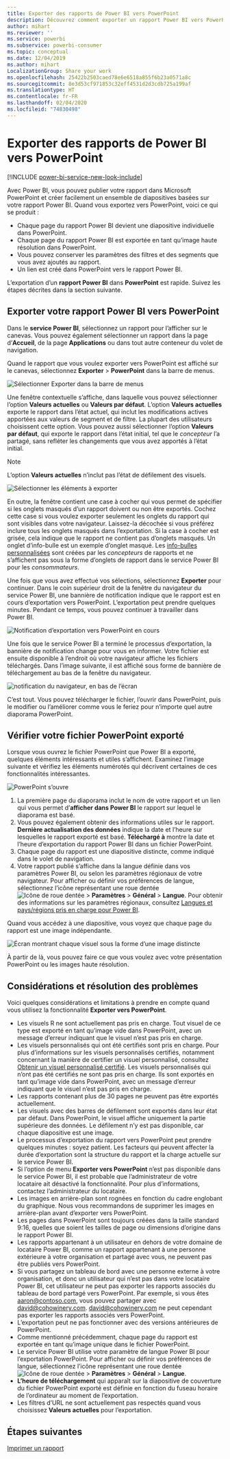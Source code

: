 ```yaml
---
title: Exporter des rapports de Power BI vers PowerPoint
description: Découvrez comment exporter un rapport Power BI vers PowerPoint.
author: mihart
ms.reviewer: ''
ms.service: powerbi
ms.subservice: powerbi-consumer
ms.topic: conceptual
ms.date: 12/04/2019
ms.author: mihart
LocalizationGroup: Share your work
ms.openlocfilehash: 25422b2503caed78e6e6518a855f6b23a0571a8c
ms.sourcegitcommit: 8e3d53cf971853c32eff4531d2d3cdb725a199af
ms.translationtype: HT
ms.contentlocale: fr-FR
ms.lasthandoff: 02/04/2020
ms.locfileid: "74830498"
---
```

# <a name="export-reports-from-power-bi-to-powerpoint"></a>Exporter des rapports de Power BI vers PowerPoint

[!INCLUDE [power-bi-service-new-look-include](../includes/power-bi-service-new-look-include.md)]

Avec Power BI, vous pouvez publier votre rapport dans Microsoft PowerPoint et créer facilement un ensemble de diapositives basées sur votre rapport Power BI. Quand vous exportez vers PowerPoint, voici ce qui se produit :

* Chaque page du rapport Power BI devient une diapositive individuelle dans PowerPoint.
* Chaque page du rapport Power BI est exportée en tant qu’image haute résolution dans PowerPoint.
* Vous pouvez conserver les paramètres des filtres et des segments que vous avez ajoutés au rapport.
* Un lien est créé dans PowerPoint vers le rapport Power BI.

L’exportation d’un **rapport Power BI** dans **PowerPoint** est rapide. Suivez les étapes décrites dans la section suivante.

## <a name="export-your-power-bi-report-to-powerpoint"></a>Exporter votre rapport Power BI vers PowerPoint
Dans le **service Power BI**, sélectionnez un rapport pour l’afficher sur le canevas. Vous pouvez également sélectionner un rapport dans la page d’**Accueil**, de la page **Applications** ou dans tout autre conteneur du volet de navigation.

Quand le rapport que vous voulez exporter vers PowerPoint est affiché sur le canevas, sélectionnez **Exporter** > **PowerPoint** dans la barre de menus.

![Sélectionner Exporter dans la barre de menus](media/end-user-powerpoint/power-bi-export.png)

Une fenêtre contextuelle s’affiche, dans laquelle vous pouvez sélectionner l’option **Valeurs actuelles** ou **Valeurs par défaut**. L’option **Valeurs actuelles** exporte le rapport dans l’état actuel, qui inclut les modifications actives apportées aux valeurs de segment et de filtre. La plupart des utilisateurs choisissent cette option. Vous pouvez aussi sélectionner l’option **Valeurs par défaut**, qui exporte le rapport dans l’état initial, tel que le *concepteur* l’a partagé, sans refléter les changements que vous avez apportés à l’état initial.

> [!NOTE]
> L’option **Valeurs actuelles** n’inclut pas l’état de défilement des visuels.

![Sélectionner les éléments à exporter](media/end-user-powerpoint/power-bi-current-values.png)
 
En outre, la fenêtre contient une case à cocher qui vous permet de spécifier si les onglets masqués d’un rapport doivent ou non être exportés. Cochez cette case si vous voulez exporter seulement les onglets du rapport qui sont visibles dans votre navigateur. Laissez-la décochée si vous préférez inclure tous les onglets masqués dans l’exportation. Si la case à cocher est grisée, cela indique que le rapport ne contient pas d’onglets masqués. Un onglet d’info-bulle est un exemple d’onglet masqué. Les [info-bulles personnalisées](../desktop-tooltips.md) sont créées par les *concepteurs* de rapports et ne s’affichent pas sous la forme d’onglets de rapport dans le service Power BI pour les *consommateurs*. 

Une fois que vous avez effectué vos sélections, sélectionnez **Exporter** pour continuer. Dans le coin supérieur droit de la fenêtre du navigateur du service Power BI, une bannière de notification indique que le rapport est en cours d’exportation vers PowerPoint. L’exportation peut prendre quelques minutes. Pendant ce temps, vous pouvez continuer à travailler dans Power BI.

![Notification d’exportation vers PowerPoint en cours](media/end-user-powerpoint/power-bi-export-progress.png)

Une fois que le service Power BI a terminé le processus d’exportation, la bannière de notification change pour vous en informer. Votre fichier est ensuite disponible à l’endroit où votre navigateur affiche les fichiers téléchargés. Dans l’image suivante, il est affiché sous forme de bannière de téléchargement au bas de la fenêtre du navigateur.

![notification du navigateur, en bas de l’écran](media/end-user-powerpoint/power-bi-browsers.png)

C’est tout. Vous pouvez télécharger le fichier, l’ouvrir dans PowerPoint, puis le modifier ou l’améliorer comme vous le feriez pour n’importe quel autre diaporama PowerPoint.

## <a name="check-out-your-exported-powerpoint-file"></a>Vérifier votre fichier PowerPoint exporté
Lorsque vous ouvrez le fichier PowerPoint que Power BI a exporté, quelques éléments intéressants et utiles s’affichent. Examinez l’image suivante et vérifiez les éléments numérotés qui décrivent certaines de ces fonctionnalités intéressantes.

![PowerPoint s’ouvre](media/end-user-powerpoint/power-bi-powerpoint.png)

1. La première page du diaporama inclut le nom de votre rapport et un lien qui vous permet d’**afficher dans Power BI** le rapport sur lequel le diaporama est basé.
2. Vous pouvez également obtenir des informations utiles sur le rapport. **Dernière actualisation des données** indique la date et l’heure sur lesquelles le rapport exporté est basé. **Téléchargé à** montre la date et l’heure d’exportation du rapport Power BI dans un fichier PowerPoint.
3. Chaque page du rapport est une diapositive distincte, comme indiqué dans le volet de navigation. 
4. Votre rapport publié s’affiche dans la langue définie dans vos paramètres Power BI, ou selon les paramètres régionaux de votre navigateur. Pour afficher ou définir vos préférences de langue, sélectionnez l’icône représentant une roue dentée ![Icône de roue dentée](media/end-user-powerpoint/power-bi-settings-icon.png) > **Paramètres** > **Général** > **Langue**. Pour obtenir des informations sur les paramètres régionaux, consultez [Langues et pays/régions pris en charge pour Power BI](../supported-languages-countries-regions.md).


Quand vous accédez à une diapositive, vous voyez que chaque page du rapport est une image indépendante.

![Écran montrant chaque visuel sous la forme d’une image distincte](media/end-user-powerpoint/power-bi-images.png)

À partir de là, vous pouvez faire ce que vous voulez avec votre présentation PowerPoint ou les images haute résolution.

## <a name="considerations-and-troubleshooting"></a>Considérations et résolution des problèmes
Voici quelques considérations et limitations à prendre en compte quand vous utilisez la fonctionnalité **Exporter vers PowerPoint**.

* Les visuels R ne sont actuellement pas pris en charge. Tout visuel de ce type est exporté en tant qu’image vide dans PowerPoint, avec un message d’erreur indiquant que le visuel n’est pas pris en charge.
* Les visuels personnalisés qui ont été certifiés sont pris en charge. Pour plus d’informations sur les visuels personnalisés certifiés, notamment concernant la manière de certifier un visuel personnalisé, consultez [Obtenir un visuel personnalisé certifié](../developer/power-bi-custom-visuals-certified.md). Les visuels personnalisés qui n’ont pas été certifiés ne sont pas pris en charge. Ils sont exportés en tant qu’image vide dans PowerPoint, avec un message d’erreur indiquant que le visuel n’est pas pris en charge.
* Les rapports contenant plus de 30 pages ne peuvent pas être exportés actuellement.
* Les visuels avec des barres de défilement sont exportés dans leur état par défaut. Dans PowerPoint, le visuel affiche uniquement la partie supérieure des données. Le défilement n’y est pas disponible, car chaque diapositive est une image. 
* Le processus d’exportation du rapport vers PowerPoint peut prendre quelques minutes : soyez patient. Les facteurs qui peuvent affecter la durée d’exportation sont la structure du rapport et la charge actuelle sur le service Power BI.
* Si l’option de menu **Exporter vers PowerPoint** n’est pas disponible dans le service Power BI, il est probable que l’administrateur de votre locataire ait désactivé la fonctionnalité. Pour plus d’informations, contactez l’administrateur du locataire.
* Les images en arrière-plan sont rognées en fonction du cadre englobant du graphique. Nous vous recommandons de supprimer les images en arrière-plan avant d’exporter vers PowerPoint.
* Les pages dans PowerPoint sont toujours créées dans la taille standard 9:16, quelles que soient les tailles de page ou dimensions d’origine dans le rapport Power BI.
* Les rapports appartenant à un utilisateur en dehors de votre domaine de locataire Power BI, comme un rapport appartenant à une personne extérieure à votre organisation et partagé avec vous, ne peuvent pas être publiés vers PowerPoint.
* Si vous partagez un tableau de bord avec une personne externe à votre organisation, et donc un utilisateur qui n’est pas dans votre locataire Power BI, cet utilisateur ne peut pas exporter les rapports associés du tableau de bord partagé vers PowerPoint. Par exemple, si vous êtes aaron@contoso.com, vous pouvez partager avec david@cohowinery.com. david@cohowinery.com ne peut cependant pas exporter les rapports associés vers PowerPoint.
* L’exportation peut ne pas fonctionner avec des versions antérieures de PowerPoint.
* Comme mentionné précédemment, chaque page du rapport est exportée en tant qu’image unique dans le fichier PowerPoint.
* Le service Power BI utilise votre paramètre de langue Power BI pour l’exportation PowerPoint. Pour afficher ou définir vos préférences de langue, sélectionnez l’icône représentant une roue dentée ![Icône de roue dentée](media/end-user-powerpoint/power-bi-settings-icon.png) > **Paramètres** > **Général** > **Langue**.
* **L’heure de téléchargement** qui apparaît sur la diapositive de couverture du fichier PowerPoint exporté est définie en fonction du fuseau horaire de l’ordinateur au moment de l’exportation.
* Les filtres d’URL ne sont actuellement pas respectés quand vous choisissez **Valeurs actuelles** pour l’exportation.

## <a name="next-steps"></a>Étapes suivantes
[Imprimer un rapport](end-user-print.md)
